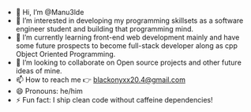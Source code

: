 - 👋 Hi, I’m @Manu3lde
- 👀 I’m interested in developing my programming skillsets as a software engineer student and building that programming mind. 
- 🌱 I’m currently learning front-end web development mainly and have some future prospects to become full-stack developer along as cpp Object Oriented Programming.
- 💞️ I’m looking to collaborate on Open source projects and other future ideas of mine.
- 📫 How to reach me 👉  blackonyxx20.4@gmail.com 
- 😄 Pronouns: he/him
- ⚡ Fun fact: I ship clean code without caffeine dependencies!

<!---
Manu3lde/Manu3lde is a ✨ special ✨ repository because its `README.md` (this file) appears on your GitHub profile.
You can click the Preview link to take a look at your changes.
--->
